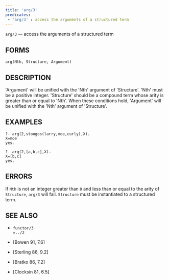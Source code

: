 ```yaml
---
title: 'arg/3'
predicates:
 - 'arg/3' : access the arguments of a structured term
---
```

`arg/3` — access the arguments of a structured term


## FORMS
```
arg(Nth, Structure, Argument)
```
## DESCRIPTION

'Argument' will be unified with the 'Nth' argument of 'Structure'. 'Nth' must be a positive integer. 'Structure' should be a compound term whose arity is greater than or equal to 'Nth'. When these conditions hold, 'Argument' will be unified with the 'Nth' argument of 'Structure'.


## EXAMPLES

```
?- arg(2,stooges(larry,moe,curly),X).
X=moe
yes.

?- arg(2,[a,b,c],X).
X=[b,c]
yes.
```

## ERRORS

If `Nth` is not an integer greater than `0` and less than or equal to the arity of `Structure`, `arg/3` will fail. `Structure` must be instantiated to a structured term.


## SEE ALSO

- `functor/3`  
`=../2`

- [Bowen 91, 7.6]
- [Sterling 86, 9.2]
- [Bratko 86, 7.2]
- [Clocksin 81, 6.5]
